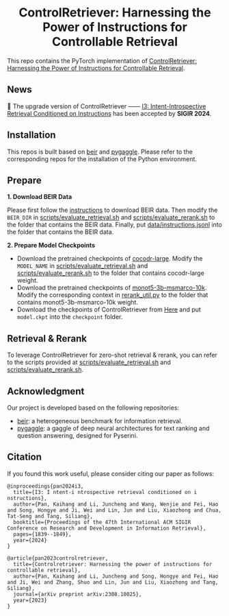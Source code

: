 <h1 align = "center">
ControlRetriever: Harnessing the Power of Instructions for Controllable Retrieval
</h1>


This repo contains the PyTorch implementation of [ControlRetriever: Harnessing the Power of Instructions for Controllable Retrieval](https://arxiv.org/abs/2308.10025v1/).

## News

:star_struck: The upgrade version of ControlRetriever —— [I3: Intent-Introspective Retrieval Conditioned on Instructions](https://arxiv.org/abs/2308.10025/) has been accepted by **SIGIR 2024**.

## Installation 
This repos is built based on [beir](https://github.com/beir-cellar/beir) and [pygaggle](https://github.com/castorini/pygaggle). Please refer to the corresponding repos for the installation of the Python environment.

## Prepare
**1. Download BEIR Data**

Please first follow the [instructions](https://github.com/beir-cellar/beir/wiki/Datasets-available) to download BEIR data. Then modify the ```BEIR_DIR``` in [scripts/evaluate_retrieval.sh](scripts/evaluate_retrieval.sh#L3) and [scripts/evaluate_rerank.sh](scripts/evaluate_rerank.sh#L3) to the folder that contains the BEIR data. Finally, put [data/instructions.jsonl](data/instructions.jsonl) into the folder that contains the BEIR data.

**2. Prepare Model Checkpoints**
* Download the pretrained checkpoints of [cocodr-large](https://huggingface.co/OpenMatch/cocodr-large/tree/main). Modify the ```MODEL_NAME``` in [scripts/evaluate_retrieval.sh](scripts/evaluate_retrieval.sh#L5) and [scripts/evaluate_rerank.sh](scripts/evaluate_rerank.sh#L5) to the folder that contains cocodr-large weight.
* Download the pretrained checkpoints of [monot5-3b-msmarco-10k](https://huggingface.co/castorini/monot5-3b-msmarco-10k). Modify the corresponding context in [rerank_util.py](rerank_util.py#L91) to the folder that contains monot5-3b-msmarco-10k weight.
* Download the checkpoints of ControlRetriever from [Here](https://drive.google.com/file/d/1jKXYiAJOWqQ_7xYuwQK4-BiOF7VJQEXC/view?usp=sharing) and put ```model.ckpt``` into the ```checkpoint``` folder.

## Retrieval & Rerank
To leverage ControlRetriever for zero-shot retrieval & rerank, you can refer to the scripts provided at [scripts/evaluate_retrieval.sh](scripts/evaluate_retrieval.sh) and [scripts/evaluate_rerank.sh](scripts/evaluate_rerank.sh).

## Acknowledgment

Our project is developed based on the following repositories:

* [beir](https://github.com/beir-cellar/beir): a heterogeneous benchmark for information retrieval.
* [pygaggle](https://github.com/castorini/pygaggle): a gaggle of deep neural architectures for text ranking and question answering, designed for Pyserini.

## Citation
If you found this work useful, please consider  citing our paper as follows:
```
@inproceedings{pan2024i3,
  title={I3: I ntent-i ntrospective retrieval conditioned on i nstructions},
  author={Pan, Kaihang and Li, Juncheng and Wang, Wenjie and Fei, Hao and Song, Hongye and Ji, Wei and Lin, Jun and Liu, Xiaozhong and Chua, Tat-Seng and Tang, Siliang},
  booktitle={Proceedings of the 47th International ACM SIGIR Conference on Research and Development in Information Retrieval},
  pages={1839--1849},
  year={2024}
}
```
```
@article{pan2023controlretriever,
  title={Controlretriever: Harnessing the power of instructions for controllable retrieval},
  author={Pan, Kaihang and Li, Juncheng and Song, Hongye and Fei, Hao and Ji, Wei and Zhang, Shuo and Lin, Jun and Liu, Xiaozhong and Tang, Siliang},
  journal={arXiv preprint arXiv:2308.10025},
  year={2023}
}
```
